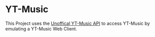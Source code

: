 # YT-Music

This Project uses the [Unoffical YT-Music API](https://github.com/sigma67/ytmusicapi) to access YT-Music by emulating a YT-Music Web Client.